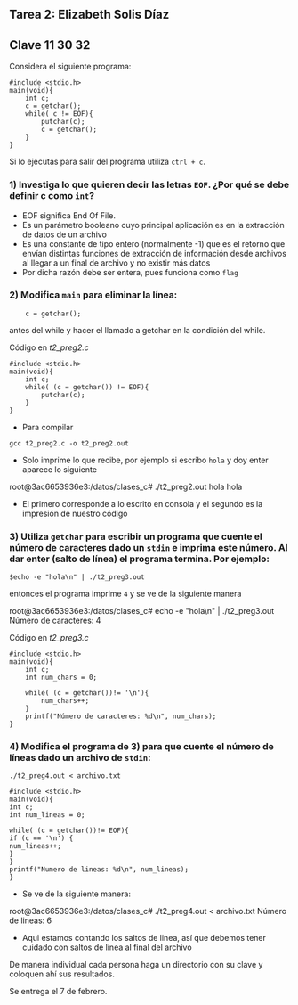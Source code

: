 ## Tarea 2: Elizabeth Solis Díaz
## Clave 11 30 32

Considera el siguiente programa:

```
#include <stdio.h>
main(void){
    int c;
    c = getchar();
    while( c != EOF){
        putchar(c);
        c = getchar();   
    } 
}
```

Si lo ejecutas para salir del programa utiliza `ctrl + c`.

### 1) Investiga lo que quieren decir las letras `EOF`. ¿Por qué se debe definir c como `int`?

+ EOF significa End Of File.
+ Es un parámetro booleano cuyo principal aplicación es en la extracción de datos de un archivo
+ Es una constante de tipo entero (normalmente  -1) que es el retorno que envían distintas funciones de extracción de información desde archivos al llegar a un final de archivo y no existir más datos
+ Por dicha razón debe ser entera, pues funciona como `flag`

### 2) Modifica `main` para eliminar la línea:

```
    c = getchar();
```

antes del while y hacer el llamado a getchar en la condición del while.

Código en *t2_preg2.c*

```
#include <stdio.h>
main(void){
    int c;
    while( (c = getchar()) != EOF){
        putchar(c);
    }
}

```

+ Para compilar

```
gcc t2_preg2.c -o t2_preg2.out
```

+ Solo imprime lo que recibe, por ejemplo si escribo `hola` y doy enter aparece lo siguiente

root@3ac6653936e3:/datos/clases_c# ./t2_preg2.out
hola
hola

* El primero corresponde a lo escrito en consola y el segundo es la impresión de nuestro código


### 3) Utiliza `getchar` para escribir un programa que cuente el número de caracteres dado un `stdin` e imprima este número. Al dar enter (salto de línea) el programa termina. Por ejemplo:

```
$echo -e "hola\n" | ./t2_preg3.out
```

entonces el programa imprime `4` y se ve de la siguiente manera

root@3ac6653936e3:/datos/clases_c# echo -e "hola\n" | ./t2_preg3.out
Número de caracteres: 4

Código en *t2_preg3.c*

```
#include <stdio.h>
main(void){
    int c;
    int num_chars = 0;

    while( (c = getchar())!= '\n'){
        num_chars++;
    }
    printf("Número de caracteres: %d\n", num_chars);
}

```



###  4) Modifica el programa de 3) para que cuente el número de líneas dado un archivo de `stdin`:

```
./t2_preg4.out < archivo.txt
```

```
#include <stdio.h>
main(void){
int c;
int num_lineas = 0;

while( (c = getchar())!= EOF){
if (c == '\n') {
num_lineas++;
}
}
printf("Numero de lineas: %d\n", num_lineas);
}
```

+ Se ve de la siguiente manera:

root@3ac6653936e3:/datos/clases_c# ./t2_preg4.out < archivo.txt
Número de lineas: 6

* Aqui estamos contando los saltos de linea, así que debemos tener cuidado con saltos de línea al final del archivo

De manera individual cada persona haga un directorio con su clave y coloquen ahí sus resultados.

Se entrega el 7 de febrero.
